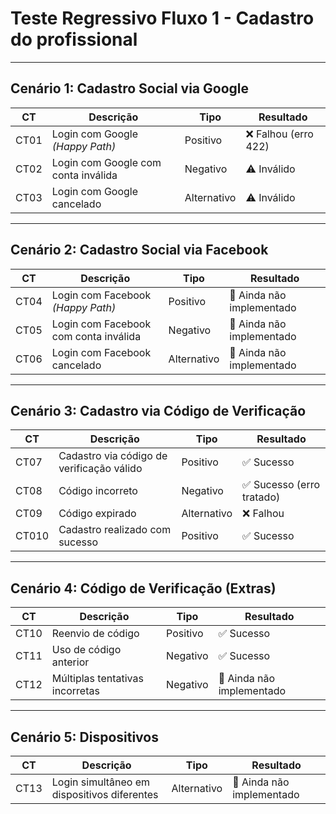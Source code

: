 # Teste Regressivo Fluxo 1 - Cadastro do profissional

---

## Cenário 1: Cadastro Social via Google

| CT  | Descrição                                         | Tipo         | Resultado             |
|-----|---------------------------------------------------|---------------|------------------------|
| CT01 | Login com Google *(Happy Path)*                  | Positivo      | ❌ Falhou (erro 422)   |
| CT02 | Login com Google com conta inválida              | Negativo      | ⚠️ Inválido            |
| CT03 | Login com Google cancelado                       | Alternativo   | ⚠️ Inválido            |

---

## Cenário 2: Cadastro Social via Facebook

| CT  | Descrição                                         | Tipo         | Resultado                    |
|-----|---------------------------------------------------|---------------|-------------------------------|
| CT04 | Login com Facebook *(Happy Path)*                | Positivo      | 🚧 Ainda não implementado     |
| CT05 | Login com Facebook com conta inválida            | Negativo      | 🚧 Ainda não implementado     |
| CT06 | Login com Facebook cancelado                     | Alternativo   | 🚧 Ainda não implementado     |

---

## Cenário 3: Cadastro via Código de Verificação

| CT  | Descrição                                         | Tipo         | Resultado             |
|-----|---------------------------------------------------|---------------|------------------------|
| CT07 | Cadastro via código de verificação válido           | Positivo      | ✅ Sucesso             |
| CT08 | Código incorreto                                 | Negativo      | ✅ Sucesso (erro tratado) |
| CT09 | Código expirado                                  | Alternativo   | ❌ Falhou              |
| CT010 | Cadastro realizado com sucesso                  | Positivo   |       ✅ Sucesso         |

---

## Cenário 4: Código de Verificação (Extras)

| CT  | Descrição                                         | Tipo         | Resultado                    |
|-----|---------------------------------------------------|---------------|-------------------------------|
| CT10 | Reenvio de código                                | Positivo      | ✅ Sucesso                   |
| CT11 | Uso de código anterior                           | Negativo      | ✅ Sucesso                   |
| CT12 | Múltiplas tentativas incorretas                  | Negativo      | 🚧 Ainda não implementado     |

---

## Cenário 5: Dispositivos

| CT  | Descrição                                         | Tipo         | Resultado                 |
|-----|---------------------------------------------------|---------------|----------------------------|
| CT13 | Login simultâneo em dispositivos diferentes       | Alternativo   | 🚧 Ainda não implementado |

